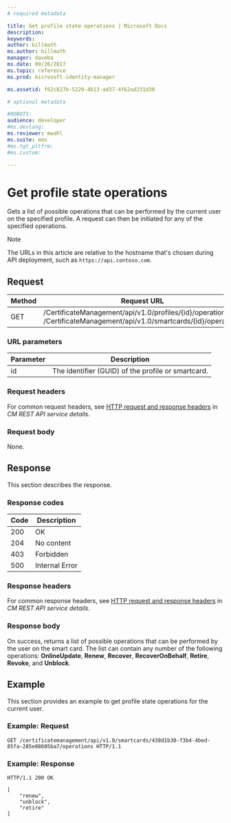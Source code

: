 ```yaml
---
# required metadata

title: Get profile state operations | Microsoft Docs
description:
keywords:
author: billmath
ms.author: billmath
manager: daveba
ms.date: 09/26/2017
ms.topic: reference
ms.prod: microsoft-identity-manager

ms.assetid: f62c827b-5229-4b13-ad37-4f62ad231d30

# optional metadata

#ROBOTS:
audience: developer
#ms.devlang:
ms.reviewer: mwahl
ms.suite: ems
#ms.tgt_pltfrm:
#ms.custom:

---
```


# Get profile state operations
Gets a list of possible operations that can be performed by the current user on the specified profile. A request can then be initiated for any of the specified operations.

>[!NOTE]
>The URLs in this article are relative to the hostname that's chosen during API deployment, such as `https://api.contoso.com`.

## Request

Method  |Request URL  
---------|---------
GET     |/CertificateManagement/api/v1.0/profiles/{id}/operations <br/>/CertificateManagement/api/v1.0/smartcards/{id}/operations

### URL parameters

Parameter | Description
---------|------------
id | The identifier (GUID) of the profile or smartcard.

### Request headers
For common request headers, see [HTTP request and response headers](certificate-management-rest-api-service-details.md#http-request-and-response-headers) in *CM REST API service details*.

### Request body
None.

## Response
This section describes the response.

### Response codes

Code  |Description  
---------|---------
200 | OK
204 | No content
403 | Forbidden
500 | Internal Error

### Response headers
For common response headers, see [HTTP request and response headers](certificate-management-rest-api-service-details.md#http-request-and-response-headers) in *CM REST API service details*.

### Response body
On success, returns a list of possible operations that can be performed by the user on the smart card. The list can contain any number of the following operations: **OnlineUpdate**, **Renew**, **Recover**, **RecoverOnBehalf**, **Retire**, **Revoke**, and **Unblock**.

## Example
This section provides an example to get profile state operations for the current user.

### Example: Request

```
GET /certificatemanagement/api/v1.0/smartcards/438d1b30-f3b4-4bed-85fa-285e08605ba7/operations HTTP/1.1
```

### Example: Response

```
HTTP/1.1 200 OK

[
    "renew",
    "unblock",
    "retire"
]
```       
